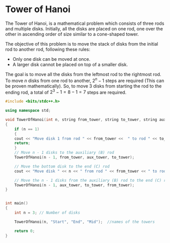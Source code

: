 # Tower of Hanoi

The Tower of Hanoi, is a mathematical problem which consists of three rods and multiple disks. Initially, all the disks are placed on one rod, one over the other in ascending order of size similar to a cone-shaped tower.

The objective of this problem is to move the stack of disks from the initial rod to another rod, following these rules:

-   Only one disk can be moved at once.
-   A larger disk cannot be placed on top of a smaller disk.

The goal is to move all the disks from the leftmost rod to the rightmost rod. To move $n$ disks from one rod to another, $2^n - 1$ steps are required (This can be proven mathematically). So, to move $3$ disks from starting the rod to the ending rod, a total of $2^3 - 1 = 8 - 1 = 7$ steps are required.

```cpp
#include <bits/stdc++.h>

using namespace std;

void TowerOfHanoi(int n, string from_tower, string to_tower, string aux_tower)
{
    if (n == 1)
    {
    cout << "Move disk 1 from rod " << from_tower <<  " to rod " << to_tower<< "\n";
    return;
    }
    // Move n - 1 disks to the auxiliary (B) rod
    TowerOfHanoi(n - 1, from_tower, aux_tower, to_tower);

    // Move the bottom disk to the end (C) rod
    cout << "Move disk " << n << " from rod " << from_tower << " to rod " << to_tower << "\n";

    // Move the n - 1 disks from the auxiliary (B) rod to the end (C) rod
    TowerOfHanoi(n - 1, aux_tower, to_tower, from_tower);
}


int main()
{
    int n = 3; // Number of disks

    TowerOfHanoi(n, "Start", "End", "Mid");  //names of the towers

    return 0;
}
```
